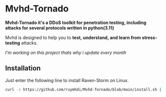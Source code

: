 # Mvhd-Tornado

**Mvhd-Tornado it's a DDoS toolkit for penetration testing, including attacks for several protocols written in python(3.11)**

Mvhd is designed to help you to **test, understand, and learn from stress-testing** attacks.

_I'm working on this project thats why i update every month_

## Installation

Just enter the following line to install Raven-Storm on Linux.

```bash
curl -s https://github.com/ruymhdi/Mvhd-Tornado/blob/main/install.sh | sudo bash -s
```
